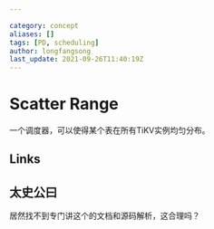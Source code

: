 ```yaml
---

category: concept
aliases: []
tags: [PD, scheduling]
author: longfangsong
last_update: 2021-09-26T11:40:19Z
---
```


# Scatter Range

一个调度器，可以使得某个表在所有TiKV实例均匀分布。

## Links

## 太史公曰

居然找不到专门讲这个的文档和源码解析，这合理吗？
